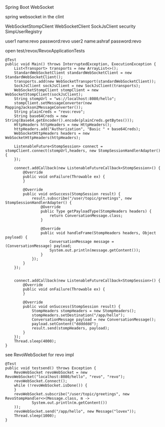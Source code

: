 Spring Boot  WebSocket

spring websocket in the clint 

WebSocketStompClient    WebSocketClient     SockJsClient security   SimpUserRegistry

user1  name:revo     password:revo
user2  name:ashraf   password:revo

open test/revox/RevoxApplicationTests

    @Test
    public void Main() throws InterruptedException, ExecutionException {
        List<Transport> transports = new ArrayList<>();
        StandardWebSocketClient standardWebSocketClient = new StandardWebSocketClient();
        transports.add(new WebSocketTransport(standardWebSocketClient));
        SockJsClient sockJsClient = new SockJsClient(transports);
        WebSocketStompClient stompClient = new WebSocketStompClient(sockJsClient);
        String stompUrl = "ws://localhost:8080/hello";
        stompClient.setMessageConverter(new MappingJackson2MessageConverter());
        String plainCreds = "revo:revo";
        String base64Creds = new String(Base64.getEncoder().encode(plainCreds.getBytes()));
        HttpHeaders httpHeaders = new HttpHeaders();
        httpHeaders.add("Authorization", "Basic " + base64Creds);
        WebSocketHttpHeaders headers = new WebSocketHttpHeaders(httpHeaders);

        ListenableFuture<StompSession> connect = stompClient.connect(stompUrl,headers, new StompSessionHandlerAdapter() {
        });

        connect.addCallback(new ListenableFutureCallback<StompSession>() {
            @Override
            public void onFailure(Throwable ex) {
            }

            @Override
            public void onSuccess(StompSession result) {
                result.subscribe("/user/topic/greetings", new StompSessionHandlerAdapter() {
                    @Override
                    public Type getPayloadType(StompHeaders headers) {
                        return ConversationMessage.class;
                    }

                    @Override
                    public void handleFrame(StompHeaders headers, Object payload) {
                        ConversationMessage message = (ConversationMessage) payload;
                        System.out.println(message.getContent());
                    }
                });
            }
        });


        connect.addCallback(new ListenableFutureCallback<StompSession>() {
            @Override
            public void onFailure(Throwable ex) {
            }

            @Override
            public void onSuccess(StompSession result) {
                StompHeaders stompHeaders = new StompHeaders();
                stompHeaders.setDestination("/app/hello");
                ConversationMessage payload = new ConversationMessage();
                payload.setContent("ddddddd");
                result.send(stompHeaders, payload);
            }
        });
        Thread.sleep(4000);
    }






see  RevoWebSocket   for revo impl


    @Test
    public void testsend() throws Exception {
        RevoWebSocket revoWebSocket = new RevoWebSocket("localhost:8080/hello", "revo", "revo");
        revoWebSocket.Connect();
        while (!revoWebSocket.isDone()) {
        }
        revoWebSocket.subscribe("/user/topic/greetings", new RevoStompHandler<>(Message.class, m ->
                System.out.println(m.getContent())
        ));
        revoWebSocket.send("/app/hello", new Message("lovex"));
        Thread.sleep(1000);
    }


